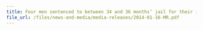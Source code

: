 ```yaml
---
title: Four men sentenced to between 34 and 36 months’ jail for their involvement in contraband cigarettes 
file_url: /files/news-and-media/media-releases/2014-01-16-MR.pdf
---
```

